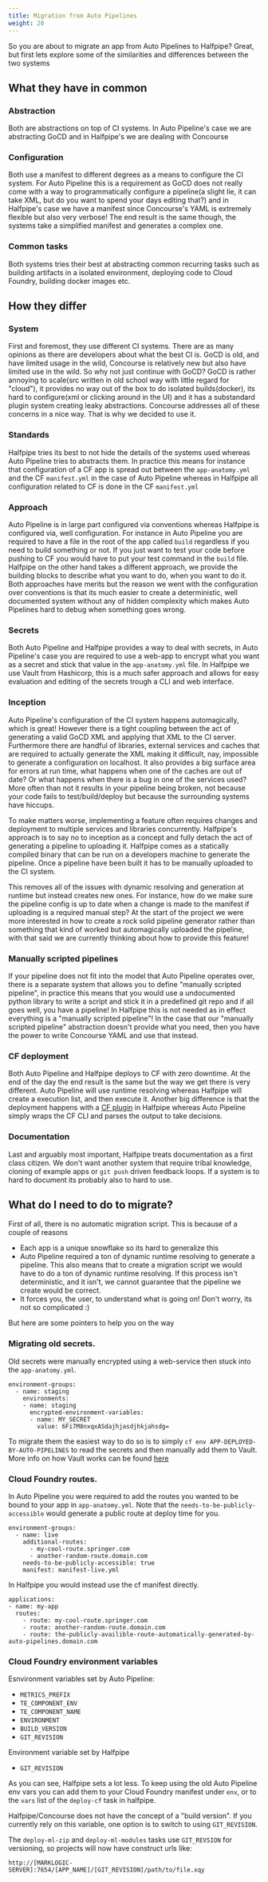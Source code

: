 ```yaml
---
title: Migration from Auto Pipelines
weight: 20
---
```


So you are about to migrate an app from Auto Pipelines to Halfpipe? Great, but first lets explore some of the similarities and differences between the two systems

## What they have in common

### Abstraction

Both are abstractions on top of CI systems. In Auto Pipeline's case we are abstracting GoCD and in Halfpipe's we are dealing with Concourse

### Configuration

Both use a manifest to different degrees as a means to configure the CI system. For Auto Pipeline this is a requirement as GoCD does not really come with a way to programmatically configure a pipeline(a slight lie, it can take XML, but do you want to spend your days editing that?) and in Halfpipe's case we have a manifest since Concourse's YAML is extremely flexible but also very verbose! The end result is the same though, the systems take a simplified manifest and generates a complex one.


### Common tasks

Both systems tries their best at abstracting common recurring tasks such as building artifacts in a isolated environment, deploying code to Cloud Foundry, building docker images etc.

## How they differ

### System

First and foremost, they use different CI systems. There are as many opinions as there are developers about what the best CI is. GoCD is old, and have limited usage in the wild, Concourse is relatively new but also have limited use in the wild. So why not just continue with GoCD? GoCD is rather annoying to scale(src written in old school way with little regard for "cloud"), it provides no way out of the box to do isolated builds(docker), its hard to configure(xml or clicking around in the UI) and it has a substandard plugin system creating leaky abstractions. Concourse addresses all of these concerns in a nice way. That is why we decided to use it.

### Standards

Halfpipe tries its best to not hide the details of the systems used whereas Auto Pipeline tries to abstracts them. In practice this means for instance that configuration of a CF app is spread out between the `app-anatomy.yml` and the CF `manifest.yml` in the case of Auto Pipeline whereas in Halfpipe all configuration related to CF is done in the CF `manifest.yml`

### Approach

Auto Pipeline is in large part configured via conventions whereas Halfpipe is configured via, well configuration. For instance in Auto Pipeline you are required to have a file in the root of the app called `build` regardless if you need to build something or not. If you just want to test your code before pushing to CF you would have to put your test command in the `build` file. Halfpipe on the other hand takes a different approach, we provide the building blocks to describe what you want to do, when you want to do it. Both approaches have merits but the reason we went with the configuration over conventions is that its much easier to create a deterministic, well documented system without any of hidden complexity which makes Auto Pipelines hard to debug when something goes wrong.

### Secrets
Both Auto Pipeline and Halfpipe provides a way to deal with secrets, in Auto Pipeline's case you are required to use a web-app to encrypt what you want as a secret and stick that value in the `app-anatomy.yml` file. In Halfpipe we use Vault from Hashicorp, this is a much safer approach and allows for easy evaluation and editing of the secrets trough a CLI and web interface.

### Inception
Auto Pipeline's configuration of the CI system happens automagically, which is great! However there is a tight coupling between the act of generating a valid GoCD XML and applying that XML to the CI server. Furthermore there are handful of libraries, external services and caches that are required to actually generate the XML making it difficult, nay, impossible to generate a configuration on localhost. It also provides a big surface area for errors at run time, what happens when one of the caches are out of date? Or what happens when there is a bug in one of the services used? More often than not it results in your pipeline being broken, not because your code fails to test/build/deploy but because the surrounding systems have hiccups.

To make matters worse, implementing a feature often requires changes and deployment to multiple services and libraries concurrently. Halfpipe's approach is to say no to inception as a concept and fully detach the act of generating a pipeline to uploading it. Halfpipe comes as a statically compiled binary that can be run on a developers machine to generate the pipeline. Once a pipeline have been built it has to be manually uploaded to the CI system.

This removes all of the issues with dynamic resolving and generation at runtime but instead creates new ones. For instance, how do we make sure the pipeline config is up to date when a change is made to the manifest if uploading is a required manual step? At the start of the project we were more interested in how to create a rock solid pipeline generator rather than something that kind of worked but automagically uploaded the pipeline, with that said we are currently thinking about how to provide this feature!

### Manually scripted pipelines

If your pipeline does not fit into the model that Auto Pipeline operates over, there is a separate system that allows you to define "manually scripted pipeline", in practice this means that you would use a undocumented python library to write a script and stick it in a predefined git repo and if all goes well, you have a pipeline! In Halfpipe this is not needed as in effect everything is a "manually scripted pipeline"! In the case that our "manually scripted pipeline" abstraction doesn't provide what you need, then you have the power to write Concourse YAML and use that instead.

### CF deployment

Both Auto Pipeline and Halfpipe deploys to CF with zero downtime. At the end of the day the end result is the same but the way we get there is very different. Auto Pipeline will use runtime resolving whereas Halfpipe will create a execution list, and then execute it. Another big difference is that the deployment happens with a [CF plugin](/cf-deployment/) in Halfpipe whereas Auto Pipeline simply wraps the CF CLI and parses the output to take decisions.

### Documentation

Last and arguably most important, Halfpipe treats documentation as a first class citizen. We don't want another system that require tribal knowledge, cloning of example apps or `git push` driven feedback loops. If a system is to hard to document its probably also to hard to use.

## What do I need to do to migrate?

First of all, there is no automatic migration script. This is because of a couple of reasons

* Each app is a unique snowflake so its hard to generalize this
* Auto Pipeline required a ton of dynamic runtime resolving to generate a pipeline. This also means that to create a migration script we would have to do a ton of dynamic runtime resolving. If this process isn't deterministic, and it isn't, we cannot guarantee that the pipeline we create would be correct.
* It forces you, the user, to understand what is going on! Don't worry, its not so complicated :)

But here are some pointers to help you on the way

### Migrating old secrets.

Old secrets were manually encrypted using a web-service then stuck into the `app-anatomy.yml`.

```
environment-groups:
  - name: staging
    environments:
    - name: staging
      encrypted-environment-variables:
      - name: MY_SECRET
        value: 6Fi7M8nxqxASdajhjasdjhkjahsdg=
```


To migrate them the easiest way to do so is to simply `cf env APP-DEPLOYED-BY-AUTO-PIPELINES` to read the secrets and then manually add them to Vault. More info on how Vault works can be found [here](/vault/)

### Cloud Foundry routes.

In Auto Pipeline you were required to add the routes you wanted to be bound to your app in `app-anatomy.yml`. Note that the `needs-to-be-publicly-accessible` would generate a public route at deploy time for you.

```
environment-groups:
  - name: live
    additional-routes:
      - my-cool-route.springer.com
      - another-random-route.domain.com
    needs-to-be-publicly-accessible: true
    manifest: manifest-live.yml
```

In Halfpipe you would instead use the cf manifest directly.

```
applications:
- name: my-app
  routes:
    - route: my-cool-route.springer.com
    - route: another-random-route.domain.com
    - route: the-publicly-availible-route-automatically-generated-by-auto-pipelines.domain.com
```

### Cloud Foundry environment variables

Esnvironment variables set by Auto Pipeline:

* `METRICS_PREFIX`
* `TE_COMPONENT_ENV`
* `TE_COMPONENT_NAME`
* `ENVIRONMENT`
* `BUILD_VERSION`
* `GIT_REVISION`

Environment variable set by Halfpipe

* `GIT_REVISION`

As you can see, Halfpipe sets a lot less. To keep using the old Auto Pipeline env vars you can add them to your Cloud Foundry manifest under `env`, or to the `vars` list of the `deploy-cf` task in halfpipe.

Halfpipe/Concourse does not have the concept of a "build version". If you currently rely on this variable, one option is to switch to using `GIT_REVISION`.

The `deploy-ml-zip` and `deploy-ml-modules` tasks use `GIT_REVSION` for versioning, so projects will now have construct urls like:

`http://[MARKLOGIC-SERVER]:7654/[APP_NAME]/[GIT_REVISION]/path/to/file.xqy`
